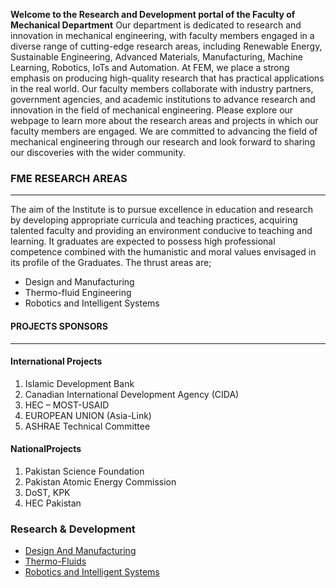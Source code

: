 **Welcome to the Research and Development portal of the Faculty of Mechanical Department**
Our department is dedicated to research and innovation in mechanical engineering, with faculty members engaged in a diverse range of cutting-edge research areas, including Renewable Energy, Sustainable Engineering, Advanced Materials, Manufacturing, Machine Learning, Robotics, IoTs and Automation.
At FEM, we place a strong emphasis on producing high-quality research that has practical applications in the real world. Our faculty members collaborate with industry partners, government agencies, and academic institutions to advance research and innovation in the field of mechanical engineering.
Please explore our webpage to learn more about the research areas and projects in which our faculty members are engaged. We are committed to advancing the field of mechanical engineering through our research and look forward to sharing our discoveries with the wider community.
### FME RESEARCH AREAS
* * *
The aim of the Institute is to pursue excellence in education and research by developing appropriate curricula and teaching practices, acquiring talented faculty and providing an environment conducive to teaching and learning. It graduates are expected to possess high professional competence combined with the humanistic and moral values envisaged in its profile of the Graduates. The thrust areas are;
  * Design and Manufacturing
  * Thermo-fluid Engineering
  * Robotics and Intelligent Systems


#### PROJECTS SPONSORS
* * *
#### **International Projects**
  1. Islamic Development Bank
  2. Canadian International Development Agency (CIDA)
  3. HEC – MOST-USAID
  4. EUROPEAN UNION (Asia-Link)
  5. ASHRAE Technical Committee


#### National**Projects**
  1. Pakistan Science Foundation
  2. Pakistan Atomic Energy Commission
  3. DoST, KPK
  4. HEC Pakistan


### Research & Development
  * [Design And Manufacturing](https://giki.edu.pk/rd/rd-fme/design-and-manufacturing/)
  * [Thermo-Fluids](https://giki.edu.pk/rd/rd-fme/thermo-fluids/)
  * [Robotics and Intelligent Systems](https://giki.edu.pk/rd/rd-fme/dynamics-and-control/)


